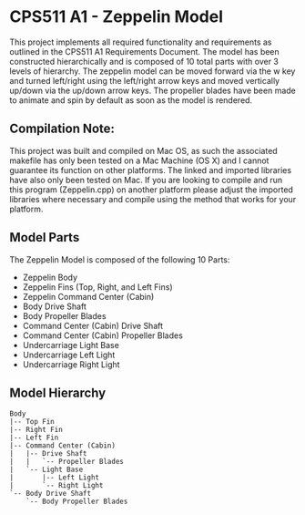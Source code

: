 # CPS511 A1 - Zeppelin Model
This project implements all required functionality and requirements as outlined in the CPS511 A1 Requirements Document. The model has been constructed hierarchically and is 
composed of 10 total parts with over 3 levels of hierarchy. The zeppelin model can be moved forward via the w key and turned left/right using the left/right arrow keys and 
moved vertically up/down via the up/down arrow keys. The propeller blades have been made to animate and spin by default as soon as the model is rendered. 

## Compilation Note: 
This project was built and compiled on Mac OS, as such the associated makefile has only been tested on a Mac Machine (OS X) and I cannot guarantee its function on other 
platforms. The linked and imported libraries have also only been tested on Mac. If you are looking to compile and run this program (Zeppelin.cpp) on another platform please 
adjust the imported libraries where necessary and compile using the method that works for your platform.

## Model Parts
The Zeppelin Model is composed of the following 10 Parts:
- Zeppelin Body
- Zeppelin Fins (Top, Right, and Left Fins)
- Zeppelin Command Center (Cabin)
- Body Drive Shaft
- Body Propeller Blades
- Command Center (Cabin) Drive Shaft
- Command Center (Cabin) Propeller Blades
- Undercarriage Light Base
- Undercarriage Left Light
- Undercarriage Right Light

## Model Hierarchy
```
Body
|-- Top Fin
|-- Right Fin
|-- Left Fin
|-- Command Center (Cabin)
|   |-- Drive Shaft
|   |   `-- Propeller Blades
|   `-- Light Base
|       |-- Left Light
|       `-- Right Light
`-- Body Drive Shaft
    `-- Body Propeller Blades

```
